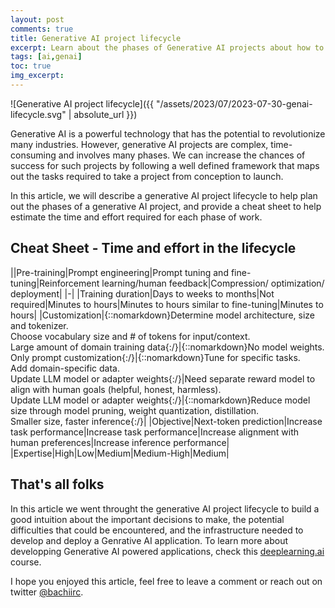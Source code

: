 ```yaml
---
layout: post
comments: true
title: Generative AI project lifecycle
excerpt: Learn about the phases of Generative AI projects about how to plan appropriately
tags: [ai,genai]
toc: true
img_excerpt:
---
```


![Generative AI project lifecycle]({{ "/assets/2023/07/2023-07-30-genai-lifecycle.svg" | absolute_url }})

Generative AI is a powerful technology that has the potential to revolutionize many industries. However, generative AI projects are complex, time-consuming and involves many phases. We can increase the chances of success for such projects by following a well defined framework that maps out the tasks required to take a project from conception to launch.

In this article, we will describe a generative AI project lifecycle to help plan out the phases of a generative AI project, and provide a cheat sheet to help estimate the time and effort required for each phase of work.

## Cheat Sheet - Time and effort in the lifecycle

||Pre-training|Prompt engineering|Prompt tuning and fine-tuning|Reinforcement learning/human feedback|Compression/ optimization/ deployment|
|-|
|Training duration|Days to weeks to months|Not required|Minutes to hours|Minutes to hours similar to fine-tuning|Minutes to hours|
|Customization|{::nomarkdown}Determine model architecture, size and tokenizer.<br />Choose vocabulary size and # of tokens for input/context.<br />Large amount of domain training data{:/}|{::nomarkdown}No model weights.<br />Only prompt customization{:/}|{::nomarkdown}Tune for specific tasks.<br />Add domain-specific data.<br />Update LLM model or adapter weights{:/}|Need separate reward model to align with human goals (helpful, honest, harmless).<br />Update LLM model or adapter weights{:/}|{::nomarkdown}Reduce model size through model pruning, weight quantization, distillation.<br />Smaller size, faster inference{:/}|
|Objective|Next-token prediction|Increase task performance|Increase task performance|Increase alignment with human preferences|Increase inference performance|
|Expertise|High|Low|Medium|Medium-High|Medium|


## That's all folks
In this article we went throught the generative AI project lifecycle to build a good intuition about the important decisions to make, the potential difficulties that could be encountered, and the infrastructure needed to develop and deploy a Genrative AI application. To learn more about developping Generative AI powered applications, check this [deeplearning.ai](https://www.coursera.org/learn/generative-ai-with-llms) course.

I hope you enjoyed this article, feel free to leave a comment or reach out on twitter [@bachiirc](https://twitter.com/bachiirc).
